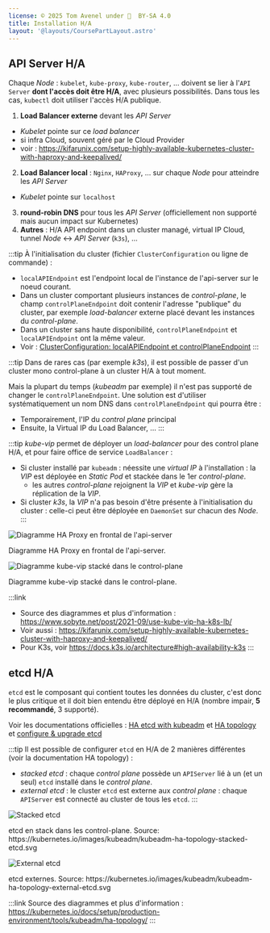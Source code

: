 ```yaml
---
license: © 2025 Tom Avenel under 󰵫  BY-SA 4.0
title: Installation H/A
layout: '@layouts/CoursePartLayout.astro'
---
```


## API Server H/A

Chaque _Node_ : `kubelet`, `kube-proxy`, `kube-router`, … doivent se lier à l'`API Server` **dont l'accès doit être H/A**, avec plusieurs possibilités. Dans tous les cas, `kubectl` doit utiliser l'accès H/A publique.

1. **Load Balancer externe** devant les _API Server_
  - _Kubelet_ pointe sur ce _load balancer_
  - si infra Cloud, souvent géré par le Cloud Provider
  - voir : <https://kifarunix.com/setup-highly-available-kubernetes-cluster-with-haproxy-and-keepalived/>
2. **Load Balancer local** : `Nginx`, `HAProxy`, … sur chaque _Node_ pour atteindre les _API Server_
  - _Kubelet_ pointe sur `localhost`
3. **round-robin DNS** pour tous les _API Server_ (officiellement non supporté mais aucun impact sur Kubernetes)
4. **Autres** : H/A API endpoint dans un cluster managé, virtual IP Cloud, tunnel _Node_ <-> _API Server_ (`k3s`), …

:::tip
À l'initialisation du cluster (fichier `ClusterConfiguration` ou ligne de commande) :

- `localAPIEndpoint` est l'endpoint local de l'instance de l'api-server sur le noeud courant.
- Dans un cluster comportant plusieurs instances de _control-plane_, le champ `controlPlaneEndpoint` doit contenir l'adresse "publique" du cluster, par exemple _load-balancer_ externe placé devant les instances du _control-plane_.
- Dans un cluster sans haute disponibilité, `controlPlaneEndpoint` et `localAPIEndpoint` ont la même valeur.
- Voir : [ClusterConfiguration: localAPIEndpoint et controlPlaneEndpoint](https://kubernetes.io/docs/setup/production-environment/tools/kubeadm/create-cluster-kubeadm/#considerations-about-apiserver-advertise-address-and-controlplaneendpoint)
:::

:::tip
Dans de rares cas (par exemple _k3s_), il est possible de passer d'un cluster mono control-plane à un cluster H/A à tout moment.

Mais la plupart du temps (_kubeadm_ par exemple) il n'est pas supporté de changer le `controlPlaneEndpoint`. Une solution est d'utiliser systématiquement un nom DNS dans `controlPlaneEndpoint` qui pourra être :

- Temporairement, l'IP du _control plane_ principal
- Ensuite, la Virtual IP du Load Balancer, …
:::

:::tip
_kube-vip_ permet de déployer un _load-balancer_ pour des control plane H/A, et pour faire office de service `LoadBalancer` :

- Si cluster installé par `kubeadm` : néessite une _virtual IP_ à l'installation : la _VIP_ est déployée en _Static Pod_ et stackée dans le 1er _control-plane_.
  - les autres _control-plane_ rejoignent la _VIP_ et _kube-vip_ gère la réplication de la _VIP_.
- Si cluster _k3s_, la _VIP_ n'a pas besoin d'être présente à l'initialisation du cluster : celle-ci peut être déployée en `DaemonSet` sur chacun des _Node_.
:::

![Diagramme HA Proxy en frontal de l'api-server](https://cdn.jsdelivr.net/gh/b0xt/sobyte-images/2021/09/27/6c1e741a356141a5964e3a64a241ce86.png)

<div class="caption">Diagramme HA Proxy en frontal de l'api-server.</div>

![Diagramme kube-vip stacké dans le control-plane](https://cdn.jsdelivr.net/gh/b0xt/sobyte-images/2021/09/27/6cc2dccc26ac4260bb564a9a4a002670.png)

<div class="caption">Diagramme kube-vip stacké dans le control-plane.</div>

:::link
- Source des diagrammes et plus d'information : <https://www.sobyte.net/post/2021-09/use-kube-vip-ha-k8s-lb/>
- Voir aussi : <https://kifarunix.com/setup-highly-available-kubernetes-cluster-with-haproxy-and-keepalived/>
- Pour K3s, voir <https://docs.k3s.io/architecture#high-availability-k3s>
:::

## etcd H/A

`etcd` est le composant qui contient toutes les données du cluster, c'est donc le plus critique et il doit bien entendu être déployé en H/A (nombre impair, **5 recommandé**, 3 supporté).

Voir les documentations officielles : [HA etcd with kubeadm](https://kubernetes.io/docs/setup/production-environment/tools/kubeadm/setup-ha-etcd-with-kubeadm/) et [HA topology](https://kubernetes.io/docs/setup/production-environment/tools/kubeadm/ha-topology/) et [configure & upgrade etcd](https://kubernetes.io/docs/tasks/administer-cluster/configure-upgrade-etcd/)

:::tip
Il est possible de configurer `etcd` en H/A de 2 manières différentes (voir la documentation HA topology) :

- _stacked etcd_ : chaque _control plane_ possède un `APIServer` lié à un (et un seul) `etcd` installé dans le _control plane_.
- _external etcd_ : le cluster `etcd` est externe aux _control plane_ : chaque `APIServer` est connecté au cluster de tous les `etcd`.
:::

![Stacked etcd](@assets/k8s/kubeadm-ha-topology-stacked-etcd.svg)

<div class="caption">etcd en stack dans les control-plane. Source: https://kubernetes.io/images/kubeadm/kubeadm-ha-topology-stacked-etcd.svg</div>

![External etcd](@assets/k8s/kubeadm-ha-topology-external-etcd.svg)
<div class="caption">etcd externes. Source: https://kubernetes.io/images/kubeadm/kubeadm-ha-topology-external-etcd.svg</div>

:::link
Source des diagrammes et plus d'information : <https://kubernetes.io/docs/setup/production-environment/tools/kubeadm/ha-topology/>
:::

